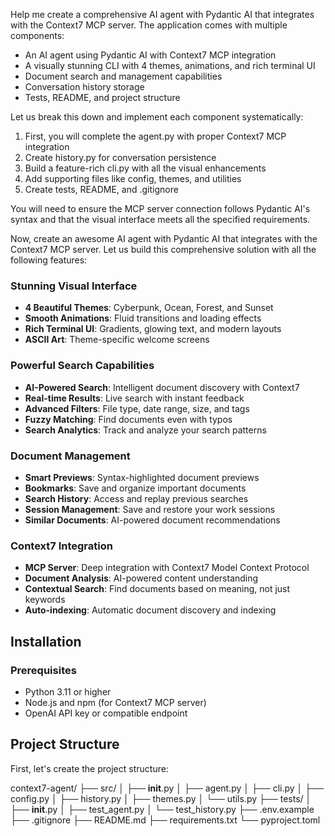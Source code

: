 Help me create a comprehensive AI agent with Pydantic AI that integrates with the Context7 MCP server. The application comes with multiple components:  
- An AI agent using Pydantic AI with Context7 MCP integration
- A visually stunning CLI with 4 themes, animations, and rich terminal UI
- Document search and management capabilities
- Conversation history storage
- Tests, README, and project structure

Let us break this down and implement each component systematically:  

1. First, you will complete the agent.py with proper Context7 MCP integration  
2. Create history.py for conversation persistence  
3. Build a feature-rich cli.py with all the visual enhancements  
4. Add supporting files like config, themes, and utilities  
5. Create tests, README, and .gitignore  

You will need to ensure the MCP server connection follows Pydantic AI's syntax and that the visual interface meets all the specified requirements.  

Now, create an awesome AI agent with Pydantic AI that integrates with the Context7 MCP server. Let us build this comprehensive solution with all the following features:  

### Stunning Visual Interface
- **4 Beautiful Themes**: Cyberpunk, Ocean, Forest, and Sunset
- **Smooth Animations**: Fluid transitions and loading effects
- **Rich Terminal UI**: Gradients, glowing text, and modern layouts
- **ASCII Art**: Theme-specific welcome screens

### Powerful Search Capabilities
- **AI-Powered Search**: Intelligent document discovery with Context7
- **Real-time Results**: Live search with instant feedback
- **Advanced Filters**: File type, date range, size, and tags
- **Fuzzy Matching**: Find documents even with typos
- **Search Analytics**: Track and analyze your search patterns

### Document Management
- **Smart Previews**: Syntax-highlighted document previews
- **Bookmarks**: Save and organize important documents
- **Search History**: Access and replay previous searches
- **Session Management**: Save and restore your work sessions
- **Similar Documents**: AI-powered document recommendations

### Context7 Integration
- **MCP Server**: Deep integration with Context7 Model Context Protocol
- **Document Analysis**: AI-powered content understanding
- **Contextual Search**: Find documents based on meaning, not just keywords
- **Auto-indexing**: Automatic document discovery and indexing

## Installation

### Prerequisites
- Python 3.11 or higher
- Node.js and npm (for Context7 MCP server)
- OpenAI API key or compatible endpoint

## Project Structure  
First, let's create the project structure:  

context7-agent/
├── src/
│   ├── __init__.py
│   ├── agent.py
│   ├── cli.py
│   ├── config.py
│   ├── history.py
│   ├── themes.py
│   └── utils.py
├── tests/
│   ├── __init__.py
│   ├── test_agent.py
│   └── test_history.py
├── .env.example
├── .gitignore
├── README.md
├── requirements.txt
└── pyproject.toml  
